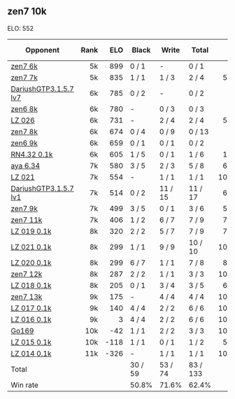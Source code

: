 ## zen7 10k ##

ELO: 552

Opponent | Rank | ELO | Black | Write | Total | Win rate
---------|-----:|----:|-------|-------|-------|-------:
[zen7 6k](zen7%206k.md) | 5k | 899 | 0 / 1 | - | 0 / 1 | 0.0%
[zen7 7k](zen7%207k.md) | 5k | 835 | 1 / 1 | 1 / 3 | 2 / 4 | 50.0%
[DariushGTP3.1.5.7 lv7](DariushGTP3.1.5.7%20lv7.md) | 6k | 785 | 0 / 2 | - | 0 / 2 | 0.0%
[zen6 8k](zen6%208k.md) | 6k | 780 | - | 0 / 3 | 0 / 3 | 0.0%
[LZ 026](LZ%20026.md) | 6k | 731 | - | 2 / 4 | 2 / 4 | 50.0%
[zen7 8k](zen7%208k.md) | 6k | 674 | 0 / 4 | 0 / 9 | 0 / 13 | 0.0%
[zen6 9k](zen6%209k.md) | 6k | 659 | 0 / 1 | 0 / 1 | 0 / 2 | 0.0%
[RN4.32 0.1k](RN4.32%200.1k.md) | 6k | 605 | 1 / 5 | 0 / 1 | 1 / 6 | 16.7%
[aya 6.34](aya%206.34.md) | 7k | 580 | 3 / 5 | 2 / 3 | 5 / 8 | 62.5%
[LZ 021](LZ%20021.md) | 7k | 554 | - | 1 / 1 | 1 / 1 | 100.0%
[DariushGTP3.1.5.7 lv1](DariushGTP3.1.5.7%20lv1.md) | 7k | 514 | 0 / 2 | 11 / 15 | 11 / 17 | 64.7%
[zen7 9k](zen7%209k.md) | 7k | 499 | 3 / 5 | 0 / 1 | 3 / 6 | 50.0%
[zen7 11k](zen7%2011k.md) | 7k | 406 | 1 / 2 | 6 / 7 | 7 / 9 | 77.8%
[LZ 019 0.1k](LZ%20019%200.1k.md) | 8k | 320 | 2 / 2 | 5 / 7 | 7 / 9 | 77.8%
[LZ 021 0.1k](LZ%20021%200.1k.md) | 8k | 299 | 1 / 1 | 9 / 9 | 10 / 10 | 100.0%
[LZ 020 0.1k](LZ%20020%200.1k.md) | 8k | 299 | 6 / 7 | 1 / 1 | 7 / 8 | 87.5%
[zen7 12k](zen7%2012k.md) | 8k | 287 | 2 / 2 | 1 / 1 | 3 / 3 | 100.0%
[LZ 018 0.1k](LZ%20018%200.1k.md) | 8k | 205 | 0 / 1 | 3 / 4 | 3 / 5 | 60.0%
[zen7 13k](zen7%2013k.md) | 9k | 175 | - | 4 / 4 | 4 / 4 | 100.0%
[LZ 017 0.1k](LZ%20017%200.1k.md) | 9k | 140 | 4 / 4 | 2 / 2 | 6 / 6 | 100.0%
[LZ 016 0.1k](LZ%20016%200.1k.md) | 9k | 3 | 4 / 4 | 2 / 2 | 6 / 6 | 100.0%
[Go169](Go169.md) | 10k | -42 | 1 / 1 | 2 / 2 | 3 / 3 | 100.0%
[LZ 015 0.1k](LZ%20015%200.1k.md) | 10k | -118 | 1 / 1 | 0 / 1 | 1 / 2 | 50.0%
[LZ 014 0.1k](LZ%20014%200.1k.md) | 11k | -326 | - | 1 / 1 | 1 / 1 | 100.0%
Total | | | 30 / 59 | 53 / 74 | 83 / 133 | 
Win rate| | | 50.8% | 71.6% | 62.4% | 
